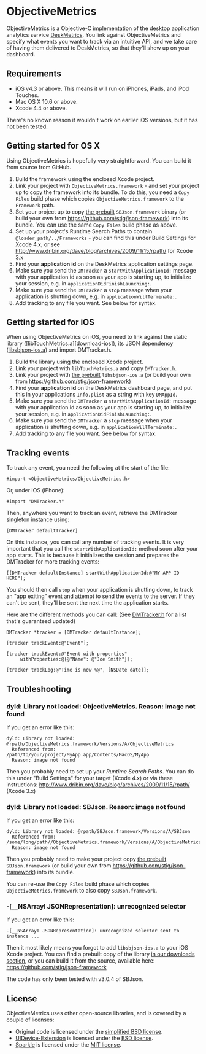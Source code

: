ObjectiveMetrics
================

ObjectiveMetrics is a Objective-C implementation of the desktop application
analytics service [DeskMetrics][dm]. You link against ObjectiveMetrics and
specify what events you want to track via an intuitive API, and we take care of
having them delivered to DeskMetrics, so that they'll show up on your dashboard.

Requirements
------------

* iOS v4.3 or above. This means it will run on iPhones, iPads, and iPod Touches.
* Mac OS X 10.6 or above.
* Xcode 4.4 or above.

There's no known reason it wouldn't work on earlier iOS versions, but it has not
been tested.

Getting started for OS X
------------------------

Using ObjectiveMetrics is hopefully very straightforward. You can build
it from source from GitHub.

1. Build the framework using the enclosed Xcode project.
2. Link your project with `ObjectiveMetrics.framework` - and set your project up
   to copy the framework into its bundle. To do this, you need a `Copy Files`
   build phase which copies `ObjectiveMetrics.framework` to the `Framework`
   path.
3. Set your project up to copy [the prebuilt][sbjson-osx] `SBJson.framework`
   binary (or build your own from https://github.com/stig/json-framework) into
   its bundle.  You can use the same `Copy Files` build phase as above.
4. Set up your project's Runtime Search Paths to contain
   `@loader_path/../Frameworks` - you can find this under Build Settings for
   Xcode 4.x, or see http://www.dribin.org/dave/blog/archives/2009/11/15/rpath/
   for Xcode 3.x
5. Find your **application id** on the DeskMetrics application settings page.
6. Make sure you send the `DMTracker` a `startWithApplicationId:` message with
   your application id as soon as your app is starting up, to initialize your
   session, e.g. in `applicationDidFinishLaunching:`.
7. Make sure you send the `DMTracker` a `stop` message when your application is
   shutting down, e.g. in `applicationWillTerminate:`.
8. Add tracking to any file you want. See below for syntax.

Getting started for iOS
-----------------------

When using ObjectiveMetrics on iOS, you need to link against the static library
([libTouchMetrics.a][download-ios]), its JSON dependency
([libsbjson-ios.a][sbjson-ios]) and import DMTracker.h.

1. Build the library using the enclosed Xcode project.
2. Link your project with `libTouchMetrics.a` and copy `DMTracker.h`.
3. Link your project with [the prebuilt][sbjson-ios] `libsbjson-ios.a` (or build
   your own from https://github.com/stig/json-framework)
4. Find your **application id** on the DeskMetrics dashboard page, and put this
   in your applications `Info.plist` as a string with key `DMAppId`.
5. Make sure you send the `DMTracker` a `startWithApplicationId:` message with
   your application id as soon as your app is starting up, to initialize your
   session, e.g. in `applicationDidFinishLaunching:`.
6. Make sure you send the `DMTracker` a `stop` message when your application is
   shutting down, e.g. in `applicationWillTerminate:`.
7. Add tracking to any file you want. See below for syntax.

Tracking events
---------------

To track any event, you need the following at the start of the file:

    #import <ObjectiveMetrics/ObjectiveMetrics.h>

Or, under iOS (iPhone):

    #import "DMTracker.h"

Then, anywhere you want to track an event, retrieve the DMTracker singleton
instance using:

    [DMTracker defaultTracker]

On this instance, you can call any number of tracking events. It is very
important that you call the `startWithApplicationId:` method soon after your app
starts. This is because it initializes the session and prepares the DMTracker
for more tracking events:

    [[DMTracker defaultInstance] startWithApplicationId:@"MY APP ID HERE"];

You should then call `stop` when your application is shutting down, to track an
"app exiting" event and attempt to send the events to the server. If they can't
be sent, they'll be sent the next time the application starts.

Here are the different methods you can call: (See [DMTracker.h][header] for
a list that's guaranteed updated)

    DMTracker *tracker = [DMTracker defaultInstance];

    [tracker trackEvent:@"Event"];

    [tracker trackEvent:@"Event with properties"
         withProperties:@{@"Name": @"Joe Smith"}];

    [tracker trackLog:@"Time is now %@", [NSDate date]];

Troubleshooting
---------------

### dyld: Library not loaded: ObjectiveMetrics. Reason: image not found

If you get an error like this:

    dyld: Library not loaded: @rpath/ObjectiveMetrics.framework/Versions/A/ObjectiveMetrics
      Referenced from: /path/to/your/project/MyApp.app/Contents/MacOS/MyApp
      Reason: image not found

Then you probably need to set up your *Runtime Search Paths*. You can do this
under "Build Settings" for your target (Xcode 4.x) or via these instructions:
http://www.dribin.org/dave/blog/archives/2009/11/15/rpath/ (Xcode 3.x)

### dyld: Library not loaded: SBJson. Reason: image not found

If you get an error like this:

    dyld: Library not loaded: @rpath/SBJson.framework/Versions/A/SBJson
      Referenced from: /some/long/path//ObjectiveMetrics.framework/Versions/A/ObjectiveMetrics
      Reason: image not found

Then you probably need to make your project copy [the prebuilt][sbjson-osx]
`SBJson.framework` (or build your own from
https://github.com/stig/json-framework) into its bundle.

You can re-use the `Copy Files` build phase which copies
`ObjectiveMetrics.framework` to also copy `SBJson.framework`.

### -[__NSArrayI JSONRepresentation]: unrecognized selector

If you get an error like this:

    -[__NSArrayI JSONRepresentation]: unrecognized selector sent to instance ...

Then it most likely means you forgot to add `libsbjson-ios.a` to your iOS Xcode
project. You can find a prebuilt copy of the library [in our downloads
section][sbjson-ios], or you can build it from the source, available here:
https://github.com/stig/json-framework

The code has only been tested with v3.0.4 of SBJson.


License
-------

ObjectiveMetrics uses other open-source libraries, and is covered by a couple of
licenses:

* Original code is licensed under the [simplified BSD license][bsd-license].
* [UIDevice-Extension][uide] is licensed under the [BSD license][bsd-license].
* [Sparkle][sparkle] is licensed under the [MIT license][mit-license].


[dm]: http://www.deskmetrics.com
[header]: DMTracker.h
[sbjson-ios]: /downloads/jorgenpt/ObjectiveMetrics/libsbjson-ios.a
[sbjson-osx]: /downloads/jorgenpt/ObjectiveMetrics/SBJson%20v3.0.4.zip
[sparkle]: http://sparkle.andymatuschak.org/
[uide]: https://github.com/erica/uidevice-extension
[bsd-license]: http://www.opensource.org/licenses/bsd-license.php
[mit-license]: http://www.opensource.org/licenses/mit-license.php
[apache2-license]: http://www.apache.org/licenses/LICENSE-2.0
